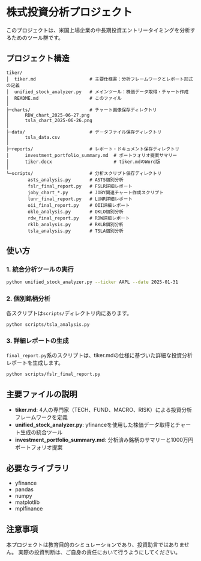 # 株式投資分析プロジェクト

このプロジェクトは、米国上場企業の中長期投資エントリータイミングを分析するためのツール群です。

## プロジェクト構造

```
tiker/
│  tiker.md                    # 主要仕様書：分析フレームワークとレポート形式の定義
│  unified_stock_analyzer.py   # メインツール：株価データ取得・チャート作成
│  README.md                   # このファイル
│
├─charts/                      # チャート画像保存ディレクトリ
│      RDW_chart_2025-06-27.png
│      tsla_chart_2025-06-26.png
│
├─data/                        # データファイル保存ディレクトリ
│      tsla_data.csv
│
├─reports/                     # レポート・ドキュメント保存ディレクトリ
│      investment_portfolio_summary.md  # ポートフォリオ提案サマリー
│      tiker.docx                       # tiker.mdのWord版
│
└─scripts/                     # 分析スクリプト保存ディレクトリ
        asts_analysis.py       # ASTS個別分析
        fslr_final_report.py   # FSLR詳細レポート
        joby_chart_*.py        # JOBY関連チャート作成スクリプト
        lunr_final_report.py   # LUNR詳細レポート
        oii_final_report.py    # OII詳細レポート
        oklo_analysis.py       # OKLO個別分析
        rdw_final_report.py    # RDW詳細レポート
        rklb_analysis.py       # RKLB個別分析
        tsla_analysis.py       # TSLA個別分析
```

## 使い方

### 1. 統合分析ツールの実行
```bash
python unified_stock_analyzer.py --ticker AAPL --date 2025-01-31
```

### 2. 個別銘柄分析
各スクリプトは`scripts/`ディレクトリ内にあります。
```bash
python scripts/tsla_analysis.py
```

### 3. 詳細レポートの生成
`final_report.py`系のスクリプトは、tiker.mdの仕様に基づいた詳細な投資分析レポートを生成します。
```bash
python scripts/fslr_final_report.py
```

## 主要ファイルの説明

- **tiker.md**: 4人の専門家（TECH、FUND、MACRO、RISK）による投資分析フレームワークを定義
- **unified_stock_analyzer.py**: yfinanceを使用した株価データ取得とチャート生成の統合ツール
- **investment_portfolio_summary.md**: 分析済み銘柄のサマリーと1000万円ポートフォリオ提案

## 必要なライブラリ
- yfinance
- pandas
- numpy
- matplotlib
- mplfinance

## 注意事項
本プロジェクトは教育目的のシミュレーションであり、投資助言ではありません。
実際の投資判断は、ご自身の責任において行うようにしてください。 